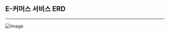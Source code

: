 ## E-커머스 서비스 ERD

---

![Image](https://github.com/user-attachments/assets/ad73f6c5-1e64-4523-8dbe-b2d38a24ee59)
